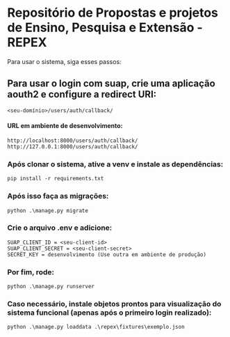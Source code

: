 # Repositório de Propostas e projetos de Ensino, Pesquisa e Extensão - REPEX
Para usar o sistema, siga esses passos:

## Para usar o login com suap, crie uma aplicação aouth2 e configure a redirect URI:
    <seu-domínio>/users/auth/callback/
#### URL em ambiente de desenvolvimento:
    http://localhost:8000/users/auth/callback/
    http://127.0.0.1:8000/users/auth/callback/


### Após clonar o sistema, ative a venv e instale as dependências:
    pip install -r requirements.txt

### Após isso faça as migrações:
    python .\manage.py migrate

### Crie o arquivo .env e adicione:
    SUAP_CLIENT_ID = <seu-client-id>
    SUAP_CLIENT_SECRET = <seu-client-secret>
    SECRET_KEY = desenvolvimento (Use outra em ambiente de produção)

### Por fim, rode:
    python .\manage.py runserver

### Caso necessário, instale objetos prontos para visualização do sistema funcional (apenas após o primeiro login realizado):
    python .\manage.py loaddata .\repex\fixtures\exemplo.json